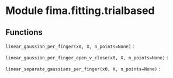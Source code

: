 Module fima.fitting.trialbased
==============================

Functions
---------

    
`linear_gaussian_per_finger(x0, X, n_points=None)`
:   

    
`linear_gaussian_per_finger_open_v_close(x0, X, n_points=None)`
:   

    
`linear_separate_gaussians_per_finger(x0, X, n_points=None)`
: